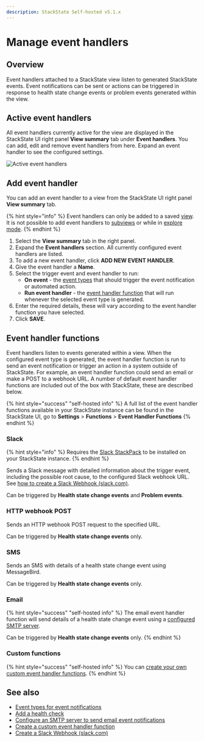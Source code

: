 ```yaml
---
description: StackState Self-hosted v5.1.x 
---
```


# Manage event handlers

## Overview

Event handlers attached to a StackState view listen to generated StackState events. Event notifications can be sent or actions can be triggered in response to health state change events or problem events generated within the view.

## Active event handlers

All event handlers currently active for the view are displayed in the StackState UI right panel **View summary** tab under **Event handlers**. You can add, edit and remove event handlers from here. Expand an event handler to see the configured settings.

![Active event handlers](/.gitbook/assets/v51_active_event_handlers.png)

## Add event handler

You can add an event handler to a view from the StackState UI right panel **View summary** tab. 

{% hint style="info" %}
Event handlers can only be added to a saved [view](/use/stackstate-ui/views/about_views.md). It is not possible to add event handlers to [subviews](/use/stackstate-ui/views/about_views.md#subview) or while in [explore mode](/use/stackstate-ui/explore_mode.md).
{% endhint %}

1. Select the **View summary** tab in the right panel.
2. Expand the **Event handlers** section. All currently configured event handlers are listed.
3. To add a new event handler, click **ADD NEW EVENT HANDLER**.
4. Give the event handler a **Name**. 
5. Select the trigger event and event handler to run:
   * **On event** - the [event types](/use/events/event-notifications.md#event-types-for-notifications) that should trigger the event notification or automated action.
   * **Run event handler** - the [event handler function](#event-handler-functions) that will run whenever the selected event type is generated.
6. Enter the required details, these will vary according to the event handler function you have selected.
7. Click **SAVE**.

## Event handler functions

Event handlers listen to events generated within a view. When the configured event type is generated, the event handler function is run to send an event notification or trigger an action in a system outside of StackState. For example, an event handler function could send an email or make a POST to a webhook URL. A number of default event handler functions are included out of the box with StackState, these are described below.

{% hint style="success" "self-hosted info" %}
A full list of the event handler functions available in your StackState instance can be found in the StackState UI, go to **Settings** &gt; **Functions** &gt; **Event Handler Functions**
{% endhint %}

### Slack

{% hint style="info" %}
Requires the [Slack StackPack](/stackpacks/integrations/slack.md) to be installed on your StackState instance.
{% endhint %}

Sends a Slack message with detailed information about the trigger event, including the possible root cause, to the configured Slack webhook URL. See [how to create a Slack Webhook \(slack.com\)](https://api.slack.com/messaging/webhooks). 

Can be triggered by **Health state change events** and **Problem events**.

### HTTP webhook POST

Sends an HTTP webhook POST request to the specified URL. 

Can be triggered by **Health state change events** only.

### SMS

Sends an SMS with details of a health state change event using MessageBird.

Can be triggered by **Health state change events** only.

### Email

{% hint style="success" "self-hosted info" %}
The email event handler function will send details of a health state change event using a [configured SMTP server](/configure/topology/configure-email-event-notifications.md).

Can be triggered by **Health state change events** only.
{% endhint %}

### Custom functions

{% hint style="success" "self-hosted info" %}
You can [create your own custom event handler functions](/develop/developer-guides/custom-functions/event-handler-functions.md).
{% endhint %}

## See also

* [Event types for event notifications](/use/metrics-and-events/event-notification.mds#event-types-for-notifications)
* [Add a health check](/use/checks-and-monitors/add-a-health-check.md)
* [Configure an SMTP server to send email event notifications](/configure/topology/configure-email-event-notifications.md "StackState Self-Hosted only")
* [Create a custom event handler function](/develop/developer-guides/custom-functions/event-handler-functions.md "StackState Self-Hosted only")
* [Create a Slack Webhook \(slack.com\)](https://api.slack.com/messaging/webhooks)
